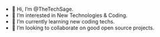 - 👋 Hi, I’m @TheTechSage.
- 💞️ I’m interested in New Technologies & Coding.
- 🌱 I’m currently learning new coding techs.
- 👀 I’m looking to collaborate on good open source projects.

<!---
TheTechSage/TheTechSage is a ✨ special ✨ repository because its `README.md` (this file) appears on your GitHub profile.
You can click the Preview link to take a look at your changes.
--->

